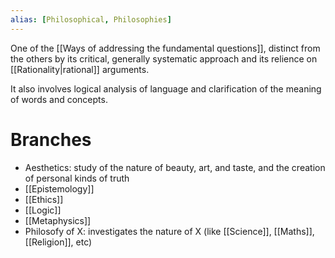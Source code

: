 ```yaml
---
alias: [Philosophical, Philosophies]
---
```


One of the [[Ways of addressing the fundamental questions]], distinct from the others by its critical, generally systematic approach and its relience on [[Rationality|rational]] arguments.

 It also involves logical analysis of language and clarification of the meaning of words and concepts.
 
 # Branches
 
- Aesthetics: study of the nature of beauty, art, and taste, and the creation of personal kinds of truth
- [[Epistemology]]
- [[Ethics]]
- [[Logic]]
- [[Metaphysics]]
- Philosofy of X: investigates the nature of X (like [[Science]], [[Maths]], [[Religion]], etc)